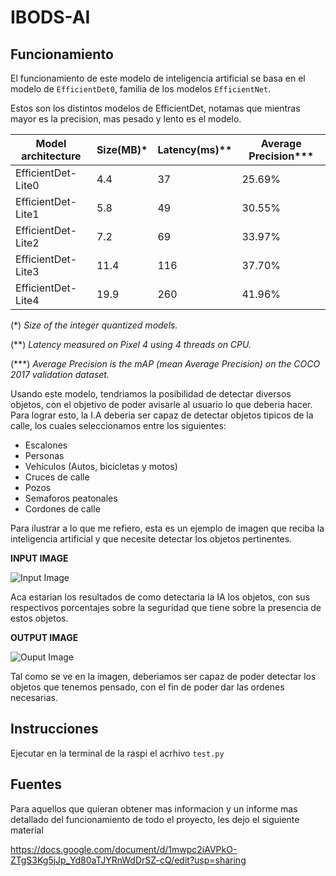 # IBODS-AI

## Funcionamiento

El funcionamiento de este modelo de inteligencia artificial se basa en el modelo de `EfficientDet0`, familia de los modelos `EfficientNet`. 

Estos son los distintos modelos de EfficientDet, notamas que mientras mayor es la precision, mas pesado y lento es el modelo.

| Model architecture | Size(MB)* | Latency(ms)** | Average Precision*** |
| ------------------ | --------- | ------------------ | --------- |
| EfficientDet-Lite0  | 4.4 | 37 | 25.69% |
| EfficientDet-Lite1  | 5.8 | 49 | 30.55% |
| EfficientDet-Lite2  | 7.2 | 69 | 33.97% |
| EfficientDet-Lite3  | 11.4 | 116 | 37.70% |
| EfficientDet-Lite4  | 19.9 | 260 | 41.96% |

(*) *Size of the integer quantized models.*

(**) *Latency measured on Pixel 4 using 4 threads on CPU.*

(***) *Average Precision is the mAP (mean Average Precision) on the COCO 2017 validation dataset.*

Usando este modelo, tendriamos la posibilidad de detectar diversos objetos, con el objetivo de poder avisarle al usuario lo que deberia hacer. Para lograr esto, la I.A deberia ser capaz de detectar objetos tipicos de la calle, los cuales seleccionamos entre los siguientes:

- Escalones
- Personas
- Vehículos (Autos, bicicletas y motos)
- Cruces de calle
- Pozos
- Semaforos peatonales
- Cordones de calle

Para ilustrar a lo que me refiero, esta es un ejemplo de imagen que reciba la inteligencia artificial y que necesite detectar los objetos pertinentes.

**INPUT IMAGE**

![Input Image](https://user-images.githubusercontent.com/101400526/195096876-939e9341-dd66-4a15-a491-e04f52f2259c.png)

Aca estarian los resultados de como detectaria la IA los objetos, con sus respectivos porcentajes sobre la seguridad que tiene sobre la presencia de estos objetos.

**OUTPUT IMAGE**

![Ouput Image](https://user-images.githubusercontent.com/101400526/195097920-12c099f8-63a3-47dc-b48c-3eacf4b9495b.png)

Tal como se ve en la imagen, deberiamos ser capaz de poder detectar los objetos que tenemos pensado, con el fin de poder dar las ordenes necesarias. 

## Instrucciones

Ejecutar en la terminal de la raspi el acrhivo `test.py`

## Fuentes

Para aquellos que quieran obtener mas informacion y un informe mas detallado del funcionamiento de todo el proyecto, les dejo el siguiente material

https://docs.google.com/document/d/1mwpc2iAVPkO-ZTgS3Kg5jJp_Yd80aTJYRnWdDrSZ-cQ/edit?usp=sharing



